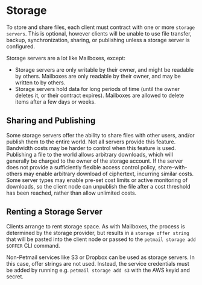 # Storage

To store and share files, each client must contract with one or more `storage
servers`. This is optional, however clients will be unable to use file
transfer, backup, synchronization, sharing, or publishing unless a storage
server is configured.

Storage servers are a lot like Mailboxes, except:

* Storage servers are only writable by their owner, and might be readable by
  others. Mailboxes are only readable by their owner, and may be written to
  by others.
* Storage servers hold data for long periods of time (until the owner deletes
  it, or their contract expires). Mailboxes are allowed to delete items after
  a few days or weeks.

## Sharing and Publishing

Some storage servers offer the ability to share files with other users,
and/or publish them to the entire world. Not all servers provide this
feature. Bandwidth costs may be harder to control when this feature is used.
Publishing a file to the world allows arbitrary downloads, which will
generally be charged to the owner of the storage account. If the server does
not provide a sufficiently flexible access control policy, share-with-others
may enable arbitrary download of ciphertext, incurring similar costs. Some
server types may enable pre-set cost limits or active monitoring of
downloads, so the client node can unpublish the file after a cost threshold
has been reached, rather than allow unlimited costs.

## Renting a Storage Server

Clients arrange to rent storage space. As with Mailboxes, the process is
determined by the storage provider, but results in a `storage offer string`
that will be pasted into the client node or passed to the ``petmail storage
add $OFFER`` CLI command.

Non-Petmail services like S3 or Dropbox can be used as storage servers. In
this case, offer strings are not used. Instead, the service credentials must
be added by running e.g. ``petmail storage add s3`` with the AWS keyid and
secret.
